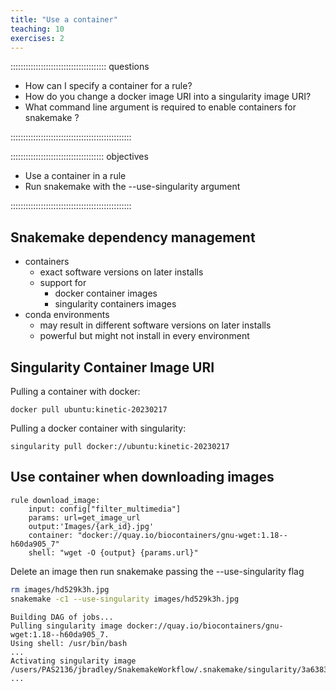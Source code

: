 ```yaml
---
title: "Use a container"
teaching: 10
exercises: 2
---
```


:::::::::::::::::::::::::::::::::::::: questions 

- How can I specify a container for a rule?
- How do you change a docker image URI into a singularity image URI?
- What command line argument is required to enable containers for snakemake ? 

::::::::::::::::::::::::::::::::::::::::::::::::

::::::::::::::::::::::::::::::::::::: objectives

- Use a container in a rule
- Run snakemake with the --use-singularity argument

::::::::::::::::::::::::::::::::::::::::::::::::

## Snakemake dependency management
- containers
  - exact software versions on later installs
  - support for 
    - docker container images
    - singularity containers images
- conda environments
  - may result in different software versions on later installs
  - powerful but might not install in every environment

## Singularity Container Image URI

Pulling a container with docker:
```
docker pull ubuntu:kinetic-20230217
```

Pulling a docker container with singularity:
```
singularity pull docker://ubuntu:kinetic-20230217
```

## Use container when downloading images

```
rule download_image:
    input: config["filter_multimedia"]
    params: url=get_image_url    
    output:'Images/{ark_id}.jpg'
    container: "docker://quay.io/biocontainers/gnu-wget:1.18--h60da905_7"    
    shell: "wget -O {output} {params.url}"
```



Delete an image then run snakemake passing the --use-singularity flag
```bash
rm images/hd529k3h.jpg
snakemake -c1 --use-singularity images/hd529k3h.jpg
```

```output
Building DAG of jobs...
Pulling singularity image docker://quay.io/biocontainers/gnu-wget:1.18--h60da905_7.
Using shell: /usr/bin/bash
...
Activating singularity image /users/PAS2136/jbradley/SnakemakeWorkflow/.snakemake/singularity/3a63838ec9e2427957182dedc234c8d7.simg
...
```
